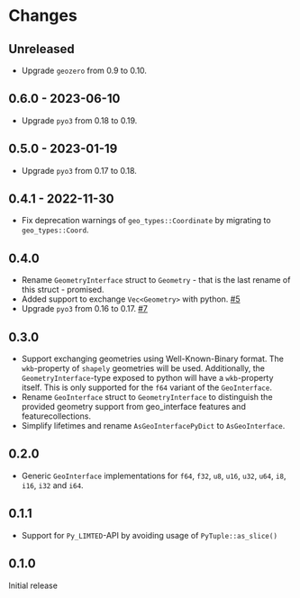 # Changes

## Unreleased
* Upgrade `geozero` from 0.9 to 0.10.

## 0.6.0 - 2023-06-10
* Upgrade `pyo3` from 0.18 to 0.19.

## 0.5.0 - 2023-01-19
* Upgrade `pyo3` from 0.17 to 0.18.

## 0.4.1 - 2022-11-30
* Fix deprecation warnings of `geo_types::Coordinate` by migrating to `geo_types::Coord`.

## 0.4.0

* Rename `GeometryInterface` struct to `Geometry` - that is the last rename of this struct - promised.
* Added support to exchange `Vec<Geometry>` with python. [#5](https://github.com/nmandery/py_geo_interface/pull/5)
* Upgrade `pyo3` from 0.16 to 0.17. [#7](https://github.com/nmandery/py_geo_interface/pull/7)

## 0.3.0

* Support exchanging geometries using Well-Known-Binary format. The `wkb`-property of `shapely`
  geometries will be used. Additionally, the `GeometryInterface`-type exposed to python will have a `wkb`-property
  itself. This is only supported for the `f64` variant of the `GeoInterface`.
* Rename `GeoInterface` struct to `GeometryInterface` to distinguish the provided geometry support from geo_interface features and featurecollections.
* Simplify lifetimes and rename `AsGeoInterfacePyDict` to `AsGeoInterface`.

## 0.2.0

* Generic `GeoInterface` implementations for `f64`, `f32`, `u8`, `u16`, `u32`, `u64`, `i8`, `i16`, `i32` and `i64`.

## 0.1.1

* Support for `Py_LIMTED`-API by avoiding usage of `PyTuple::as_slice()`

## 0.1.0

Initial release

